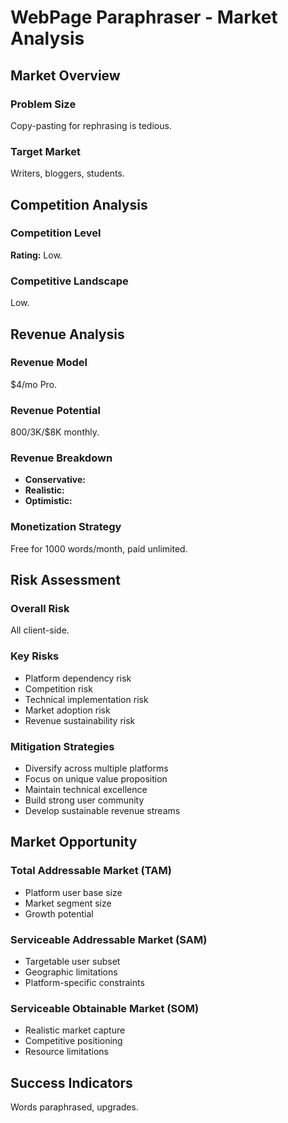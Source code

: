# WebPage Paraphraser - Market Analysis

## Market Overview

### Problem Size
Copy-pasting for rephrasing is tedious.

### Target Market
Writers, bloggers, students.

## Competition Analysis

### Competition Level
**Rating:** Low.

### Competitive Landscape
Low.

## Revenue Analysis

### Revenue Model
$4/mo Pro.

### Revenue Potential
$800/$3K/$8K monthly.

### Revenue Breakdown
- **Conservative:** 
- **Realistic:** 
- **Optimistic:** 

### Monetization Strategy
Free for 1000 words/month, paid unlimited.

## Risk Assessment

### Overall Risk
All client-side.

### Key Risks
- Platform dependency risk
- Competition risk
- Technical implementation risk
- Market adoption risk
- Revenue sustainability risk

### Mitigation Strategies
- Diversify across multiple platforms
- Focus on unique value proposition
- Maintain technical excellence
- Build strong user community
- Develop sustainable revenue streams

## Market Opportunity

### Total Addressable Market (TAM)
- Platform user base size
- Market segment size
- Growth potential

### Serviceable Addressable Market (SAM)
- Targetable user subset
- Geographic limitations
- Platform-specific constraints

### Serviceable Obtainable Market (SOM)
- Realistic market capture
- Competitive positioning
- Resource limitations

## Success Indicators
Words paraphrased, upgrades.
